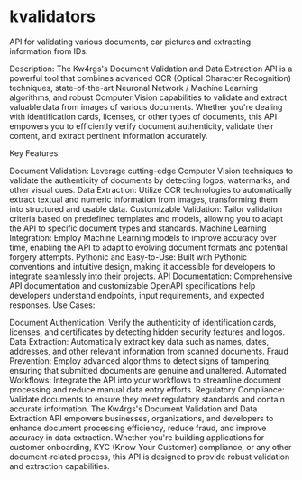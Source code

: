# kvalidators
API for validating various documents, car pictures and extracting information from IDs.

Description:
The Kw4rgs's Document Validation and Data Extraction API is a powerful tool that combines advanced OCR (Optical Character Recognition) techniques, state-of-the-art Neuronal Network / Machine Learning algorithms, and robust Computer Vision capabilities to validate and extract valuable data from images of various documents. Whether you're dealing with identification cards, licenses, or other types of documents, this API empowers you to efficiently verify document authenticity, validate their content, and extract pertinent information accurately.

Key Features:

Document Validation: Leverage cutting-edge Computer Vision techniques to validate the authenticity of documents by detecting logos, watermarks, and other visual cues.
Data Extraction: Utilize OCR technologies to automatically extract textual and numeric information from images, transforming them into structured and usable data.
Customizable Validation: Tailor validation criteria based on predefined templates and models, allowing you to adapt the API to specific document types and standards.
Machine Learning Integration: Employ Machine Learning models to improve accuracy over time, enabling the API to adapt to evolving document formats and potential forgery attempts.
Pythonic and Easy-to-Use: Built with Pythonic conventions and intuitive design, making it accessible for developers to integrate seamlessly into their projects.
API Documentation: Comprehensive API documentation and customizable OpenAPI specifications help developers understand endpoints, input requirements, and expected responses.
Use Cases:

Document Authentication: Verify the authenticity of identification cards, licenses, and certificates by detecting hidden security features and logos.
Data Extraction: Automatically extract key data such as names, dates, addresses, and other relevant information from scanned documents.
Fraud Prevention: Employ advanced algorithms to detect signs of tampering, ensuring that submitted documents are genuine and unaltered.
Automated Workflows: Integrate the API into your workflows to streamline document processing and reduce manual data entry efforts.
Regulatory Compliance: Validate documents to ensure they meet regulatory standards and contain accurate information.
The Kw4rgs's Document Validation and Data Extraction API empowers businesses, organizations, and developers to enhance document processing efficiency, reduce fraud, and improve accuracy in data extraction. Whether you're building applications for customer onboarding, KYC (Know Your Customer) compliance, or any other document-related process, this API is designed to provide robust validation and extraction capabilities.
